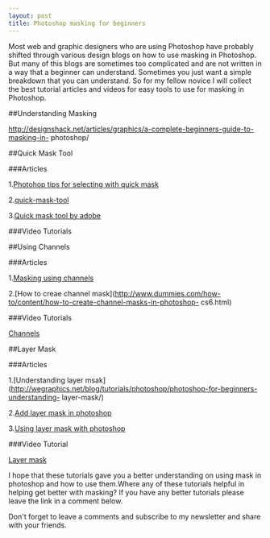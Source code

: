 ```yaml
---
layout: post
title: Photoshop masking for beginners
---
```


Most web and graphic designers who are using Photoshop have probably shifted through 
various design blogs on how to use masking in Photoshop. But many of this blogs are 
sometimes too complicated and are not written in a way that a beginner can understand. 
Sometimes you just want a simple breakdown that you can understand. So for my fellow 
novice I will collect the best tutorial articles and videos for easy tools to use for masking in 
Photoshop.

##Understanding Masking

http://designshack.net/articles/graphics/a-complete-beginners-guide-to-masking-in-
photoshop/

##Quick Mask Tool

###Articles

1.[Photohop tips for selecting with quick mask](http://www.makeuseof.com/tag/adobe-photoshop-tips-selecting-with-quick-mask/)

2.[quick-mask-tool](http://www.tricky-photoshop.com/quick-mask-tool/)

3.[Quick mask tool by adobe](http://www.adobepress.com/articles/article.asp?p=1950633&seqNum=5)

###Video Tutorials
[](https://www.youtube.com/watch?v=Q_IukgNM1fI)

##Using Channels

###Articles

1.[Masking using channels ](http://photoshopcafe.com/tutorials/masking/masking.htm)

2.[How to creae channel mask](http://www.dummies.com/how-to/content/how-to-create-channel-masks-in-photoshop-
cs6.html)

###Video Tutorials

[Channels](https://www.youtube.com/watch?v=X8y4ii5-6Y8)

##Layer Mask

###Articles

1.[Understanding  layer msak](http://wegraphics.net/blog/tutorials/photoshop/photoshop-for-beginners-understanding-
layer-mask/)

2.[Add layer mask in photoshop](http://www.wikihow.com/Add-a-Layer-Mask-in-Photoshop)

3.[Using layer mask with photoshop]( http://www.ephotozine.com/article/using-layer-masks-with-photoshop-4876)

###Video Tutorial

[Layer mask](https://www.youtube.com/watch?v=QgmTl2Hbdsc)


I hope that these tutorials gave you a better understanding on using mask in photoshop and how to use them.Where any of these tutorials helpful in helping get better with masking? If you have any better tutorials please leave the link in a comment below.

Don't forget to leave a comments and subscribe to my newsletter and share with your friends.

